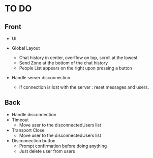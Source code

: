 # TO DO
## Front
 + UI
  + Global Layout
    + Chat history in center, overflow on top, scroll at the lowest
    + Send Zone at the bottom of the chat history
    + People List appears on the right upon pressing a button

  + Handle server disconnection
    + If connection is lost with the server : reset messages and users.

## Back
 + Handle disconnection
  + Timeout
    + Move user to the disconnectedUsers list
  + Transport Close
    + Move user to the disconnectedUsers list
  + Disconnection button
    + Prompt confirmation before doing anything
    + Just delete user from users